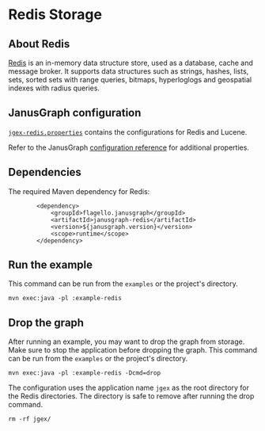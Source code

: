 # Redis Storage

## About Redis

[Redis](https://redis.io) is an in-memory data structure store, used as a database, cache and message broker. It supports data structures such as strings, hashes, lists, sets, sorted sets with range queries, bitmaps, hyperloglogs and geospatial indexes with radius queries.

## JanusGraph configuration

[`jgex-redis.properties`](conf/jgex-redis.properties) contains
the configurations for Redis and Lucene.

Refer to the JanusGraph [configuration reference](http://docs.janusgraph.org/latest/config-ref.html)
for additional properties.

## Dependencies

The required Maven dependency for Redis:

```
        <dependency>
            <groupId>flagello.janusgraph</groupId>
            <artifactId>janusgraph-redis</artifactId>
            <version>${janusgraph.version}</version>
            <scope>runtime</scope>
        </dependency>
```

## Run the example

This command can be run from the `examples` or the project's directory.

```
mvn exec:java -pl :example-redis
```

## Drop the graph

After running an example, you may want to drop the graph from storage. Make
sure to stop the application before dropping the graph. This command can be
run from the `examples` or the project's directory.

```
mvn exec:java -pl :example-redis -Dcmd=drop
```

The configuration uses the application name `jgex` as the root directory
for the Redis directories. The directory is safe to remove
after running the drop command.

```
rm -rf jgex/
```
